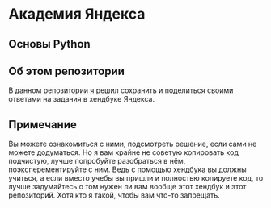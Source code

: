 <h1>Академия Яндекса</h1>
<h2>Основы Python</h2>

## Об этом репозитории
В данном репозитории я решил сохранить и поделиться своими ответами на задания в хендбуке Яндекса.

## Примечание
Вы можете ознакомиться с ними, подсмотреть решение, если сами не можете додуматься. Но я вам крайне не советую копировать код подчистую, лучше попробуйте разобраться в нём, поэксперементируйте с ним. Ведь с помощью хендбука вы должны учиться, а если вместо учебы вы пришли и полностью копируете код, то лучше задумайтесь о том нужен ли вам вообще этот хендбук и этот репозиторий. Хотя кто я такой, чтобы вам что-то запрещать.